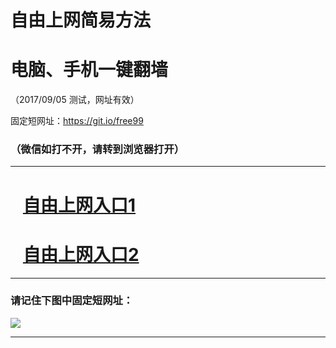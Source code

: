 ﻿# 自由上网简易方法

# 电脑、手机一键翻墙

（2017/09/05 测试，网址有效）

固定短网址：https://git.io/free99

### （微信如打不开，请转到浏览器打开）


***





# &nbsp;&nbsp; <a href="http://ft71475757.fwq-tz1001.xyz/fwqtz01.html?t=090500110205 " target="_blank">自由上网入口1</a>
# &nbsp;&nbsp; <a href="http://ft2704428428.fwq-tz1002.xyz/fwqtz02.html?t=090500114375 " target="_blank">自由上网入口2</a>
***

### 请记住下图中固定短网址：

<img src="https://s3-us-west-2.amazonaws.com/fwq-1001/yjfq-20170905okok.png" /> 


***


